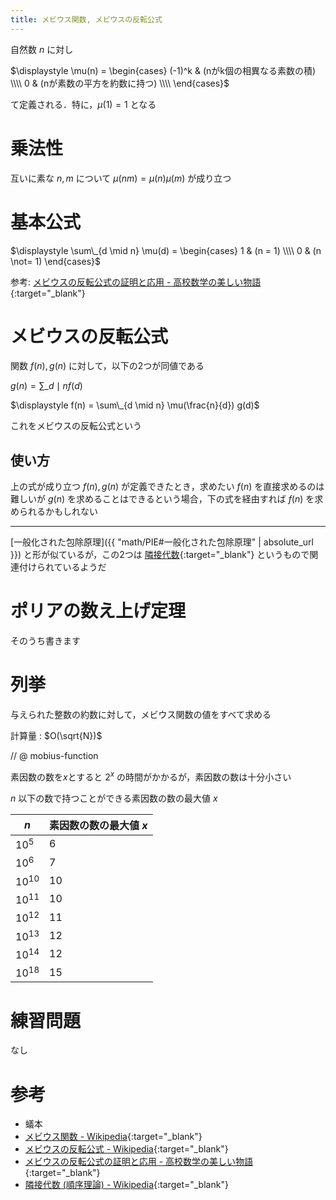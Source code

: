 ```yaml
---
title: メビウス関数, メビウスの反転公式
---
```


自然数 $n$ に対し

$\displaystyle \mu(n) = \begin{cases} (-1)^k & (nがk個の相異なる素数の積) \\\\ 0 & (nが素数の平方を約数に持つ) \\\\ \end{cases}$

て定義される．特に，$\mu(1) = 1$ となる

# 乗法性

互いに素な $n, m$ について $\mu(nm) = \mu(n)\mu(m)$ が成り立つ

# 基本公式

$\displaystyle \sum\_{d \mid n} \mu(d) = \begin{cases} 1 & (n = 1) \\\\ 0 & (n \not= 1) \end{cases}$

参考: [メビウスの反転公式の証明と応用 - 高校数学の美しい物語](https://mathtrain.jp/mobiusinversion){:target="_blank"}<!--_-->

# メビウスの反転公式

関数 $f(n), g(n)$ に対して，以下の2つが同値である

$\displaystyle g(n) = \sum\_{d \mid n} f(d)$

$\displaystyle f(n) = \sum\_{d \mid n} \mu(\frac{n}{d}) g(d)$

これをメビウスの反転公式という

## 使い方

上の式が成り立つ $f(n), g(n)$ が定義できたとき，求めたい $f(n)$ を直接求めるのは難しいが $g(n)$ を求めることはできるという場合，下の式を経由すれば $f(n)$ を求められるかもしれない

---

[一般化された包除原理]({{ "math/PIE#一般化された包除原理" | absolute_url }}) と形が似ているが，この2つは [隣接代数](https%3A%2F%2Fja.wikipedia.org%2Fwiki%2F%E9%9A%A3%E6%8E%A5%E4%BB%A3%E6%95%B0_%28%E9%A0%86%E5%BA%8F%E7%90%86%E8%AB%96%29){:target="_blank"}<!--_--> というもので関連付けられているようだ

# ポリアの数え上げ定理

そのうち書きます

# 列挙

与えられた整数の約数に対して，メビウス関数の値をすべて求める

計算量 : $O(\sqrt{N})$

// @ mobius-function

素因数の数を$x$とすると $2^x$ の時間がかかるが，素因数の数は十分小さい

$n$ 以下の数で持つことができる素因数の数の最大値 $x$

|$n$|素因数の数の最大値 $x$|
|--|--|
|$10^5$|6|
|$10^6$|7|
|$10^{10}$|10|
|$10^{11}$|10|
|$10^{12}$|11|
|$10^{13}$|12|
|$10^{14}$|12|
|$10^{18}$|15|


# 練習問題

なし

# 参考

* 蟻本
* [メビウス関数 - Wikipedia](https://ja.wikipedia.org/wiki/メビウス関数){:target="_blank"}<!--_-->
* [メビウスの反転公式 - Wikipedia](https://ja.wikipedia.org/wiki/メビウスの反転公式){:target="_blank"}<!--_-->
* [メビウスの反転公式の証明と応用 - 高校数学の美しい物語](https://mathtrain.jp/mobiusinversion){:target="_blank"}<!--_-->
* [隣接代数 (順序理論) - Wikipedia](https%3A%2F%2Fja.wikipedia.org%2Fwiki%2F%E9%9A%A3%E6%8E%A5%E4%BB%A3%E6%95%B0_%28%E9%A0%86%E5%BA%8F%E7%90%86%E8%AB%96%29){:target="_blank"}<!--_-->

